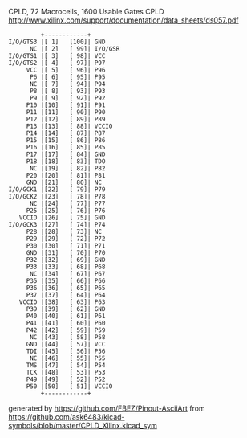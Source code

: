 CPLD, 72 Macrocells, 1600 Usable Gates
CPLD
http://www.xilinx.com/support/documentation/data_sheets/ds057.pdf


	         +------------+
	I/O/GTS3 |[ 1]   [100]| GND
	      NC |[ 2]   [ 99]| I/O/GSR
	I/O/GTS1 |[ 3]   [ 98]| VCC
	I/O/GTS2 |[ 4]   [ 97]| P97
	     VCC |[ 5]   [ 96]| P96
	      P6 |[ 6]   [ 95]| P95
	      NC |[ 7]   [ 94]| P94
	      P8 |[ 8]   [ 93]| P93
	      P9 |[ 9]   [ 92]| P92
	     P10 |[10]   [ 91]| P91
	     P11 |[11]   [ 90]| P90
	     P12 |[12]   [ 89]| P89
	     P13 |[13]   [ 88]| VCCIO
	     P14 |[14]   [ 87]| P87
	     P15 |[15]   [ 86]| P86
	     P16 |[16]   [ 85]| P85
	     P17 |[17]   [ 84]| GND
	     P18 |[18]   [ 83]| TDO
	      NC |[19]   [ 82]| P82
	     P20 |[20]   [ 81]| P81
	     GND |[21]   [ 80]| NC
	I/O/GCK1 |[22]   [ 79]| P79
	I/O/GCK2 |[23]   [ 78]| P78
	      NC |[24]   [ 77]| P77
	     P25 |[25]   [ 76]| P76
	   VCCIO |[26]   [ 75]| GND
	I/O/GCK3 |[27]   [ 74]| P74
	     P28 |[28]   [ 73]| NC
	     P29 |[29]   [ 72]| P72
	     P30 |[30]   [ 71]| P71
	     GND |[31]   [ 70]| P70
	     P32 |[32]   [ 69]| GND
	     P33 |[33]   [ 68]| P68
	      NC |[34]   [ 67]| P67
	     P35 |[35]   [ 66]| P66
	     P36 |[36]   [ 65]| P65
	     P37 |[37]   [ 64]| P64
	   VCCIO |[38]   [ 63]| P63
	     P39 |[39]   [ 62]| GND
	     P40 |[40]   [ 61]| P61
	     P41 |[41]   [ 60]| P60
	     P42 |[42]   [ 59]| P59
	      NC |[43]   [ 58]| P58
	     GND |[44]   [ 57]| VCC
	     TDI |[45]   [ 56]| P56
	      NC |[46]   [ 55]| P55
	     TMS |[47]   [ 54]| P54
	     TCK |[48]   [ 53]| P53
	     P49 |[49]   [ 52]| P52
	     P50 |[50]   [ 51]| VCCIO
	         +------------+


generated by https://github.com/FBEZ/Pinout-AsciiArt from https://github.com/ask6483/kicad-symbols/blob/master/CPLD_Xilinx.kicad_sym